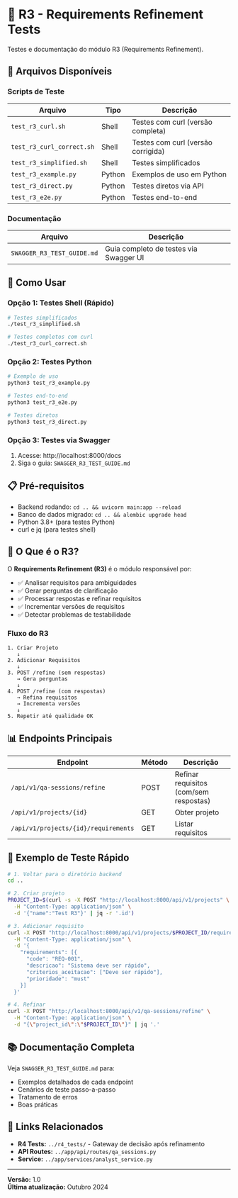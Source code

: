 # 🔄 R3 - Requirements Refinement Tests

Testes e documentação do módulo R3 (Requirements Refinement).

## 📁 Arquivos Disponíveis

### Scripts de Teste

| Arquivo | Tipo | Descrição |
|---------|------|-----------|
| `test_r3_curl.sh` | Shell | Testes com curl (versão completa) |
| `test_r3_curl_correct.sh` | Shell | Testes com curl (versão corrigida) |
| `test_r3_simplified.sh` | Shell | Testes simplificados |
| `test_r3_example.py` | Python | Exemplos de uso em Python |
| `test_r3_direct.py` | Python | Testes diretos via API |
| `test_r3_e2e.py` | Python | Testes end-to-end |

### Documentação

| Arquivo | Descrição |
|---------|-----------|
| `SWAGGER_R3_TEST_GUIDE.md` | Guia completo de testes via Swagger UI |

## 🚀 Como Usar

### Opção 1: Testes Shell (Rápido)

```bash
# Testes simplificados
./test_r3_simplified.sh

# Testes completos com curl
./test_r3_curl_correct.sh
```

### Opção 2: Testes Python

```bash
# Exemplo de uso
python3 test_r3_example.py

# Testes end-to-end
python3 test_r3_e2e.py

# Testes diretos
python3 test_r3_direct.py
```

### Opção 3: Testes via Swagger

1. Acesse: http://localhost:8000/docs
2. Siga o guia: `SWAGGER_R3_TEST_GUIDE.md`

## 📋 Pré-requisitos

- Backend rodando: `cd .. && uvicorn main:app --reload`
- Banco de dados migrado: `cd .. && alembic upgrade head`
- Python 3.8+ (para testes Python)
- curl e jq (para testes shell)

## 🎯 O Que é o R3?

O **Requirements Refinement (R3)** é o módulo responsável por:

- ✅ Analisar requisitos para ambiguidades
- ✅ Gerar perguntas de clarificação
- ✅ Processar respostas e refinar requisitos
- ✅ Incrementar versões de requisitos
- ✅ Detectar problemas de testabilidade

### Fluxo do R3

```
1. Criar Projeto
   ↓
2. Adicionar Requisitos
   ↓
3. POST /refine (sem respostas)
   → Gera perguntas
   ↓
4. POST /refine (com respostas)
   → Refina requisitos
   → Incrementa versões
   ↓
5. Repetir até qualidade OK
```

## 📊 Endpoints Principais

| Endpoint | Método | Descrição |
|----------|--------|-----------|
| `/api/v1/qa-sessions/refine` | POST | Refinar requisitos (com/sem respostas) |
| `/api/v1/projects/{id}` | GET | Obter projeto |
| `/api/v1/projects/{id}/requirements` | GET | Listar requisitos |

## 🧪 Exemplo de Teste Rápido

```bash
# 1. Voltar para o diretório backend
cd ..

# 2. Criar projeto
PROJECT_ID=$(curl -s -X POST "http://localhost:8000/api/v1/projects" \
  -H "Content-Type: application/json" \
  -d '{"name":"Test R3"}' | jq -r '.id')

# 3. Adicionar requisito
curl -X POST "http://localhost:8000/api/v1/projects/$PROJECT_ID/requirements" \
  -H "Content-Type: application/json" \
  -d '{
    "requirements": [{
      "code": "REQ-001",
      "descricao": "Sistema deve ser rápido",
      "criterios_aceitacao": ["Deve ser rápido"],
      "prioridade": "must"
    }]
  }'

# 4. Refinar
curl -X POST "http://localhost:8000/api/v1/qa-sessions/refine" \
  -H "Content-Type: application/json" \
  -d "{\"project_id\":\"$PROJECT_ID\"}" | jq '.'
```

## 📚 Documentação Completa

Veja `SWAGGER_R3_TEST_GUIDE.md` para:
- Exemplos detalhados de cada endpoint
- Cenários de teste passo-a-passo
- Tratamento de erros
- Boas práticas

## 🔗 Links Relacionados

- **R4 Tests:** `../r4_tests/` - Gateway de decisão após refinamento
- **API Routes:** `../app/api/routes/qa_sessions.py`
- **Service:** `../app/services/analyst_service.py`

---

**Versão:** 1.0  
**Última atualização:** Outubro 2024
